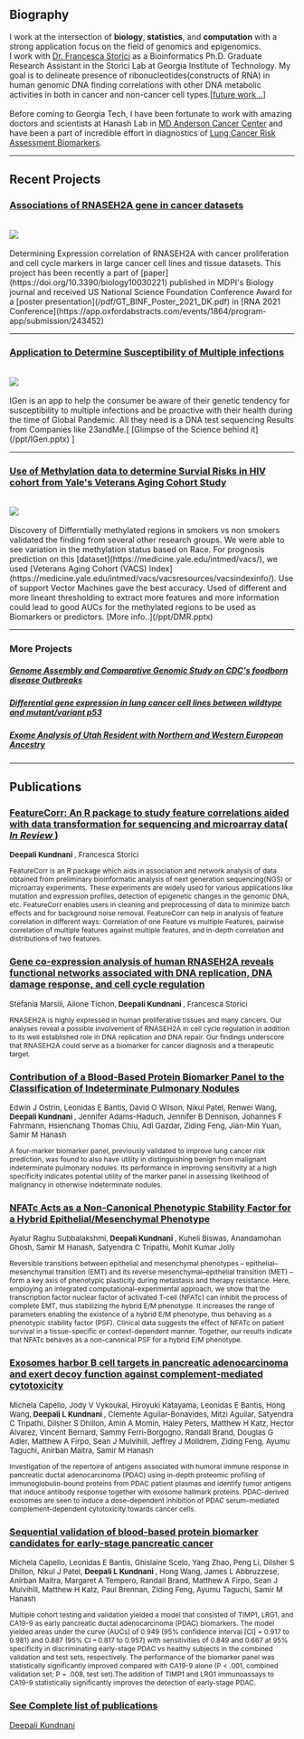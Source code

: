 ## Biography

I work at the intersection of <b> biology</b>,<b> statistics</b>, and <b>computation</b>  with a strong application focus on the field of genomics and epigenomics. 
<br>
I work with [Dr. Francesca Storici](http://www.storicilab.gatech.edu/) as a Bioinformatics Ph.D. Graduate Research Assistant in the Storici Lab at Georgia Institute of Technology.  My goal is to delineate presence of ribonucleotides(constructs of RNA) in human genomic DNA finding correlations with other DNA metabolic activities in both in cancer and non-cancer cell types.[[future work ..](https://research.gatech.edu/new-grants-could-transform-scientists-understanding-dna)] 
<br><br>
Before coming to Georgia Tech, I have been fortunate to work with amazing doctors and scientists at Hanash Lab in [MD Anderson Cancer Center](https://www.mdanderson.org/newsroom/study-shows-biomarker-panel-boosts-lung-cancer-risk-assessment-for-smokers.h00-159225723.html) and have been a part of incredible effort in diagnostics of [Lung Cancer Risk Assessment Biomarkers](https://www.mdanderson.org/newsroom/study-shows-biomarker-panel-boosts-lung-cancer-risk-assessment-for-smokers.h00-159225723.html). 

---

## Recent Projects

### [Associations of RNASEH2A gene in cancer datasets](/images/Exp-Corr-2021.jpg )
<br>
<img src="images\Exp-Corr-2021.jpg?raw=true"/>
<br><br>
Determining Expression correlation of RNASEH2A with cancer proliferation and cell cycle markers in large cancer cell lines and tissue datasets. This project has been recently a part of [paper](https://doi.org/10.3390/biology10030221) published in MDPI's Biology journal and received US National Science Foundation Conference Award for a [poster presentation](/pdf/GT_BINF_Poster_2021_DK.pdf) in [RNA 2021 Conference](https://app.oxfordabstracts.com/events/1864/program-app/submission/243452)

---

### [Application to Determine Susceptibility of Multiple infections](/images/IGen-2020.jpg)
<br>
<img src="images\IGen-2020.jpg?raw=true"/>
<br><br>
IGen is an app to help the consumer be aware of their genetic tendency for susceptibility to multiple infections and be proactive with their health during the time of Global Pandemic. All they need is a DNA test sequencing Results from Companies like 23andMe.[  [Glimpse of the Science behind it](/ppt/IGen.pptx) ]

---
### [Use of Methylation data to determine Survial Risks in HIV cohort from Yale's Veterans Aging Cohort Study](/images/DMR-2020.jpg )
<br>
<img src="images\DMR-2020.jpg?raw=true"/>
<br><br>
Discovery of Differntially methylated regions in smokers vs non smokers validated the finding from several other research groups. We were able to see variation in the methylation status based on Race. For prognosis prediction on this [dataset](https://medicine.yale.edu/intmed/vacs/), we used [Veterans Aging Cohort (VACS) Index](https://medicine.yale.edu/intmed/vacs/vacsresources/vacsindexinfo/). Use of support Vector Machines gave the best accuracy. Used of different and more lineant thresholding to extract more features and more information could lead to good AUCs for the methylated regions to be used as Biomarkers or predictors. [More info..](/ppt/DMR.pptx)

---
### More Projects

##### [Genome Assembly and Comparative Genomic Study on CDC's foodborn disease Outbreaks ](pdf/FoodBorne_DiseaseOutbreakStudy_2020.pdf)

##### [Differential gene expression in lung cancer cell lines between wildtype and mutant/variant p53](https://gtbinf.wordpress.com/2019/11/08/differential-gene-expression-in-lung-cancer-cell-lines-between-wildtype-and-mutant-variant-p53/)

##### [Exome Analysis of Utah Resident with Northern and Western European Ancestry](https://gtbinf.wordpress.com/2019/11/25/exome-analysis-of-utah-resident-with-northern-and-western-european-ancestry/)


---

## Publications
### [FeatureCorr: An R package to study feature correlations aided with data transformation for sequencing and microarray data(<i> In Review </i>)](https://doi.org/10.3390/biology10030221)
<p style="font-size:13px"> <b> Deepali Kundnani </b>, Francesca Storici </p>
<p style="font-size:12px">FeatureCorr is an R package which aids in association and network analysis of data obtained from preliminary bioinformatic analysis of next generation sequencing(NGS) or microarray experiments. These experiments are widely used for various applications like mutation and expression profiles, detection of epigenetic changes in the genomic DNA, etc. FeatureCorr enables users in cleaning and preprocessing of data to minimize batch effects and for background noise removal. FeatureCorr can help in analysis of feature correlation in different ways: Correlation of one Feature vs multiple Features, pairwise correlation of multiple features against multiple features, and in-depth correlation and distributions of two features.</p>


### [Gene co-expression analysis of human RNASEH2A reveals functional networks associated with DNA replication, DNA damage response, and cell cycle regulation](https://doi.org/10.3390/biology10030221)
<p style="font-size:13px"> Stefania Marsili, Ailone Tichon,<b> Deepali Kundnani </b>, Francesca Storici </p>
<p style="font-size:12px">RNASEH2A is highly expressed in human proliferative tissues and many cancers. Our analyses reveal a possible involvement of RNASEH2A in cell cycle regulation in addition to its well established role in DNA replication and DNA repair. Our findings underscore that RNASEH2A could serve as a biomarker for cancer diagnosis and a therapeutic target.</p>

### [Contribution of a Blood-Based Protein Biomarker Panel to the Classification of Indeterminate Pulmonary Nodules](https://doi.org/10.1016/j.jtho.2020.09.024)
<p style="font-size:13px"> Edwin J Ostrin, Leonidas E Bantis, David O Wilson, Nikul Patel, Renwei Wang, <b> Deepali Kundnani </b>, Jennifer Adams-Haduch, Jennifer B Dennison, Johannes F Fahrmann, Hsienchang Thomas Chiu, Adi Gazdar, Ziding Feng, Jian-Min Yuan, Samir M Hanash </p>
<p style="font-size:12px">A four-marker biomarker panel, previously validated to improve lung cancer risk prediction, was found to also have utility in distinguishing benign from malignant indeterminate pulmonary nodules. Its performance in improving sensitivity at a high specificity indicates potential utility of the marker panel in assessing likelihood of malignancy in otherwise indeterminate nodules.</p>

### [NFATc Acts as a Non-Canonical Phenotypic Stability Factor for a Hybrid Epithelial/Mesenchymal Phenotype](https://doi.org/10.3389/fonc.2020.553342)
<p style="font-size:13px"> Ayalur Raghu Subbalakshmi,<b> Deepali Kundnani </b>, Kuheli Biswas, Anandamohan Ghosh, Samir M Hanash, Satyendra C Tripathi, Mohit Kumar Jolly </p>
<p style="font-size:12px">Reversible transitions between epithelial and mesenchymal phenotypes – epithelial–mesenchymal transition (EMT) and its reverse mesenchymal–epithelial transition (MET) – form a key axis of phenotypic plasticity during metastasis and therapy resistance. Here, employing an integrated computational-experimental approach, we show that the transcription factor nuclear factor of activated T-cell (NFATc) can inhibit the process of complete EMT, thus stabilizing the hybrid E/M phenotype. It increases the range of parameters enabling the existence of a hybrid E/M phenotype, thus behaving as a phenotypic stability factor (PSF). Clinical data suggests the effect of NFATc on patient survival in a tissue-specific or context-dependent manner. Together, our results indicate that NFATc behaves as a non-canonical PSF for a hybrid E/M phenotype.</p>


### [Exosomes harbor B cell targets in pancreatic adenocarcinoma and exert decoy function against complement-mediated cytotoxicity](http://example.com/)
<p style="font-size:13px"> Michela Capello, Jody V Vykoukal, Hiroyuki Katayama, Leonidas E Bantis, Hong Wang,<b> Deepali L Kundnani </b>, Clemente Aguilar-Bonavides, Mitzi Aguilar, Satyendra C Tripathi, Dilsher S Dhillon, Amin A Momin, Haley Peters, Matthew H Katz, Hector Alvarez, Vincent Bernard, Sammy Ferri-Borgogno, Randall Brand, Douglas G Adler, Matthew A Firpo, Sean J Mulvihill, Jeffrey J Molldrem, Ziding Feng, Ayumu Taguchi, Anirban Maitra, Samir M Hanash </p>
<p style="font-size:12px">Investigation of the repertoire of antigens associated with humoral immune response in pancreatic ductal adenocarcinoma (PDAC) using in-depth proteomic profiling of immunoglobulin-bound proteins from PDAC patient plasmas and identify tumor antigens that induce antibody response together with exosome hallmark proteins. PDAC-derived exosomes are seen to induce a dose-dependent inhibition of PDAC serum-mediated complement-dependent cytotoxicity towards cancer cells. </p>


### [Sequential validation of blood-based protein biomarker candidates for early-stage pancreatic cancer](http://example.com/)
<p style="font-size:13px"> Michela Capello, Leonidas E Bantis, Ghislaine Scelo, Yang Zhao, Peng Li, Dilsher S Dhillon, Nikul J Patel, <b> Deepali L Kundnani </b>, Hong Wang, James L Abbruzzese, Anirban Maitra, Margaret A Tempero, Randall Brand, Matthew A Firpo, Sean J Mulvihill, Matthew H Katz, Paul Brennan, Ziding Feng, Ayumu Taguchi, Samir M Hanash </p>
<p style="font-size:12px">Multiple cohort testing and validation yielded a model that consisted of TIMP1, LRG1, and CA19-9 as early pancreatic ductal adenocarcinoma (PDAC) biomarkers. The model yielded areas under the curve (AUCs) of 0.949 (95% confidence interval [CI] = 0.917 to 0.981) and 0.887 (95% CI = 0.817 to 0.957) with sensitivities of 0.849 and 0.667 at 95% specificity in discriminating early-stage PDAC vs healthy subjects in the combined validation and test sets, respectively. The performance of the biomarker panel was statistically significantly improved compared with CA19-9 alone (P < .001, combined validation set; P = .008, test set).The addition of TIMP1 and LRG1 immunoassays to CA19-9 statistically significantly improves the detection of early-stage PDAC.</p>

### [See Complete list of publications](pdf/DK-Publications-2021.pdf)

<div class="badge-base LI-profile-badge" data-locale="en_US" data-size="medium" data-theme="light" data-type="VERTICAL" data-vanity="deepalik" data-version="v1"><a class="badge-base__link LI-simple-link" href="https://www.linkedin.com/in/deepalik?trk=profile-badge">Deepali Kundnani</a></div>
              

